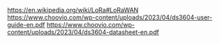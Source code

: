 https://en.wikipedia.org/wiki/LoRa#LoRaWAN
https://www.choovio.com/wp-content/uploads/2023/04/ds3604-user-guide-en.pdf
https://www.choovio.com/wp-content/uploads/2023/04/ds3604-datasheet-en.pdf
